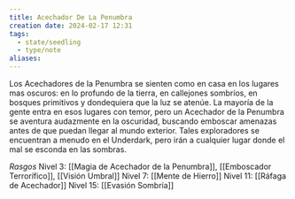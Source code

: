 ```yaml
---
title: Acechador De La Penumbra
creation date: 2024-02-17 12:31
tags:
  - state/seedling
  - type/note
aliases:
---
```

Los Acechadores de la Penumbra se sienten como en casa en los lugares mas oscuros: en lo profundo de la tierra, en callejones sombríos, en bosques primitivos y dondequiera que la luz se atenúe.
La mayoría de la gente entra en esos lugares con temor, pero un Acechador de la Penumbra se aventura audazmente en la oscuridad, buscando emboscar amenazas antes de que puedan llegar al mundo exterior.
Tales exploradores se encuentran a menudo en el Underdark, pero irán a cualquier lugar donde el mal se esconda en las sombras.

*Rasgos*
Nivel 3: [[Magia de Acechador de la Penumbra]], [[Emboscador Terrorífico]], [[Visión Umbral]]
Nivel 7: [[Mente de Hierro]]
Nivel 11: [[Ráfaga de Acechador]]
Nivel 15: [[Evasión Sombría]]